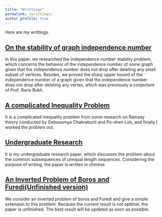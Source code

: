 ```yaml
---
title: "Writtings"
permalink: /writtings/
author_profile: true
---
```



Here are my writtings.

[On the stability of graph independence number](https://arxiv.org/pdf/2102.13306.pdf)
---
In this paper, we researched the independence number stability problem, which concerns the behavior of the independence number of some graph given that the independence number does not drop after deleting any small subset of vertices. Besides, we proved the sharp upper bound of the independence number of a graph given that the independence number does not drop after deleting any vertex, which was previously a conjecture of Prof. Boris Bukh.


[A complicated Inequality Problem](https://wuzhuomath.github.io/files/Inequality.pdf)
---
It is a complicated inequality problem from some research on Ramsey theory conducted by Debsoumya Chakraborti and Po-shen Loh, and finally I worked the problem out.

[Undergraduate Research](https://wuzhuomath.github.io/files/Undergraduate%20Research.pdf)
---
It is my undergraduate research paper, which discusses the problem about the common subsequences of unequal length sequences. Considering the purpose of writing, the paper is written in chinese.

[An Inverted Problem of Boros and Furedi(Unfinished version)](https://wuzhuomath.github.io/files/geometry.pdf)
---
We consider an inverted problem of boros and Furedi and give a simple extension to this problem. Because the current result is not optimal, the paper is unfinished. The best result will be updated as soon as possible.
